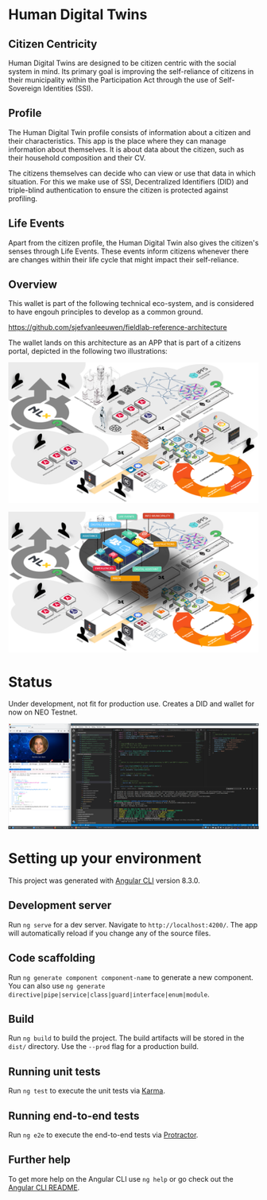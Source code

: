 # Human Digital Twins

## Citizen Centricity

Human Digital Twins are designed to be citizen centric with the social system in mind. Its primary goal is improving the self-reliance of citizens in their municipality within the Participation Act through the use of Self-Sovereign Identities (SSI).

## Profile

The Human Digital Twin profile consists of information about a citizen and their characteristics. This app is the place where they can manage information about themselves. It is about data about the citizen, such as their household composition and their CV.

The citizens themselves can decide who can view or use that data in which situation. For this we make use of SSI, Decentralized Identifiers (DID) and triple-blind authentication to ensure the citizen is protected against profiling.

## Life Events

Apart from the citizen profile, the Human Digital Twin also gives the citizen's senses through Life Events. These events inform citizens whenever there are changes within their life cycle that might impact their self-reliance.

## Overview

This wallet is part of the following technical eco-system, and is considered to have engouh principles to develop as a common ground.

https://github.com/sjefvanleeuwen/fieldlab-reference-architecture

The wallet lands on this architecture as an APP that is part of a citizens portal, depicted in the following two illustrations:

![Ecosystem](doc/img/ecosystem.png "Ecosystem")

![Wallet Ecosystem](doc/img/wallet-ecosystem.png "Wallet Ecosystem")

# Status

Under development, not fit for production use. Creates a DID and wallet for now on NEO Testnet.

![DID Wallet](doc/img/did-wallet-claims.png "DID Wallet")

# Setting up your environment

This project was generated with [Angular CLI](https://github.com/angular/angular-cli) version 8.3.0.

## Development server

Run `ng serve` for a dev server. Navigate to `http://localhost:4200/`. The app will automatically reload if you change any of the source files.

## Code scaffolding

Run `ng generate component component-name` to generate a new component. You can also use `ng generate directive|pipe|service|class|guard|interface|enum|module`.

## Build

Run `ng build` to build the project. The build artifacts will be stored in the `dist/` directory. Use the `--prod` flag for a production build.

## Running unit tests

Run `ng test` to execute the unit tests via [Karma](https://karma-runner.github.io).

## Running end-to-end tests

Run `ng e2e` to execute the end-to-end tests via [Protractor](http://www.protractortest.org/).

## Further help

To get more help on the Angular CLI use `ng help` or go check out the [Angular CLI README](https://github.com/angular/angular-cli/blob/master/README.md).
